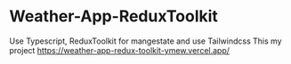 # Weather-App-ReduxToolkit
Use Typescript, ReduxToolkit for mangestate and use Tailwindcss
This my project https://weather-app-redux-toolkit-ymew.vercel.app/
